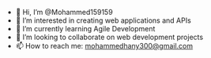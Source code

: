 - 👋 Hi, I’m @Mohammed159159
- 👀 I’m interested in creating web applications and APIs
- 🌱 I’m currently learning Agile Development
- 🤝 I’m looking to collaborate on web development projects
- 📫 How to reach me: mohammedhany300@gmail.com

<!---
Mohammed159159/Mohammed159159 is a ✨ special ✨ repository because its `README.md` (this file) appears on your GitHub profile.
You can click the Preview link to take a look at your changes.
--->
